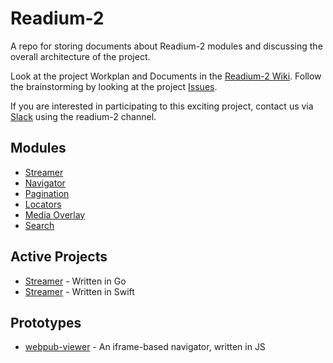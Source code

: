 # Readium-2

A repo for storing documents about Readium-2 modules and discussing the overall architecture of the project.

Look at the project Workplan and Documents in the [Readium-2 Wiki](https://github.com/readium/readium-2/wiki).
Follow the brainstorming by looking at the project [Issues](https://github.com/readium/readium-2/issues).

If you are interested in participating to this exciting project, contact us via [Slack](https://readium.slack.com) using the readium-2 channel.    


## Modules

* [Streamer](/streamer)
* [Navigator](/navigator)
* [Pagination](/pagination)
* [Locators](/locators)
* [Media Overlay](/media-overlay)
* [Search](/search)

## Active Projects

* [Streamer](https://github.com/Feedbooks/r2-streamer-go) - Written in Go
* [Streamer](https://github.com/ArtBookMagazine/r2-streamer-swift) - Written in Swift

## Prototypes

* [webpub-viewer](https://github.com/HadrienGardeur/webpub-viewer) - An iframe-based navigator, written in JS
